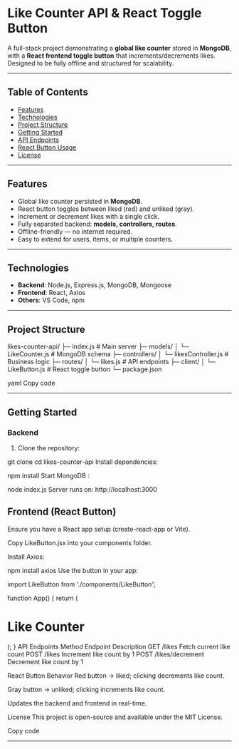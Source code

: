# Like Counter API & React Toggle Button

A full-stack project demonstrating a **global like counter** stored in **MongoDB**, with a **React frontend toggle button** that increments/decrements likes. Designed to be fully offline and structured for scalability.

---

## Table of Contents

- [Features](#features)  
- [Technologies](#technologies)  
- [Project Structure](#project-structure)  
- [Getting Started](#getting-started)  
- [API Endpoints](#api-endpoints)  
- [React Button Usage](#react-button-usage)  
- [License](#license)  

---

## Features

- Global like counter persisted in **MongoDB**.  
- React button toggles between liked (red) and unliked (gray).  
- Increment or decrement likes with a single click.  
- Fully separated backend: **models, controllers, routes**.  
- Offline-friendly — no internet required.  
- Easy to extend for users, items, or multiple counters.  

---

## Technologies

- **Backend**: Node.js, Express.js, MongoDB, Mongoose  
- **Frontend**: React, Axios  
- **Others**: VS Code, npm  

---

## Project Structure

likes-counter-api/
├─ index.js # Main server
├─ models/
│ └─ LikeCounter.js # MongoDB schema
├─ controllers/
│ └─ likesController.js # Business logic
├─ routes/
│ └─ likes.js # API endpoints
├─ client/
│ └─ LikeButton.js # React toggle button
└─ package.json

yaml
Copy code

---

## Getting Started

### Backend

1. Clone the repository:

git clone <repo-url>
cd likes-counter-api
Install dependencies:


npm install
Start MongoDB :


node index.js
Server runs on: http://localhost:3000

## Frontend (React Button)
Ensure you have a React app setup (create-react-app or Vite).

Copy LikeButton.jsx into your components folder.

Install Axios:

npm install axios
Use the button in your app:

import LikeButton from './components/LikeButton';

function App() {
  return (
    <div>
      <h1>Like Counter</h1>
      <LikeButton />
    </div>
  );
}
API Endpoints
Method	Endpoint	Description
GET	/likes	Fetch current like count
POST	/likes	Increment like count by 1
POST	/likes/decrement	Decrement like count by 1

React Button Behavior
Red button → liked; clicking decrements like count.

Gray button → unliked; clicking increments like count.

Updates the backend and frontend in real-time.

License
This project is open-source and available under the MIT License.


Copy code

---
